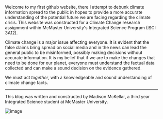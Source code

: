 Welcome to my first github website, there I attempt to debunk climate information spread to the public in hopes to provide a more accurate understanding of the potential future we are facing regarding the climate crisis. This website was constructed for a Climate Change research assignment within McMaster University's Integrated Science Program (ISCI 3A12). 

Climate change is a major issue affecting everyone. It is evident that the false claims bring spread on social media and in the news can lead the general public to be misinformed, possibly making decisions without accurate information. It is my belief that if we are to make the changes that need to be done for our planet, everyone must understand the factual data collected and can make a sound decision on the evidence gathered. 

We must act _together_, with a knowledgeable and sound understanding of climate change facts. 

---

This blog was written and constructed by Madison McKellar, a third year Integrated Science student at McMaster University.

![image](https://user-images.githubusercontent.com/92682877/138599906-a00e6ee4-51cb-4cee-af37-f84efc64852c.png)

